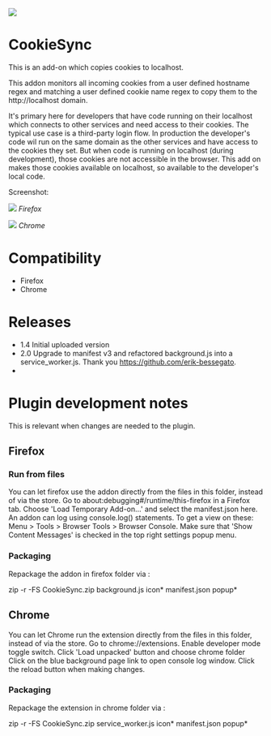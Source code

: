 ![](firefox/icon96.png)
# CookieSync

This is an add-on which copies cookies to localhost.

This addon monitors all incoming cookies from a user defined hostname regex and matching a user defined cookie name regex to copy them to the http://localhost domain.

It's primary here for developers that have code running on their localhost which connects to other services and need access to their cookies. The typical use case is a third-party login flow. In production the developer's code wil run on the same domain as the other services and have access to the cookies they set.
But when code is running on localhost (during development), those cookies are not accessible in the browser. This add on makes those cookies available on localhost, so available to the developer's local code.

Screenshot:

![](firefox/screenshot.png)
*Firefox*

![](chrome/screenshot.png)
*Chrome*

# Compatibility
- Firefox
- Chrome

# Releases
- 1.4 Initial uploaded version
- 2.0 Upgrade to manifest v3 and refactored background.js into a service_worker.js.  Thank you https://github.com/erik-bessegato.
- 
# Plugin development notes

This is relevant when changes are needed to the plugin.

## Firefox 

### Run from files
You can let firefox use the addon directly from the files in this folder, instead of via the store. 
Go to about:debugging#/runtime/this-firefox in a Firefox tab. Choose 'Load Temporary Add-on...' and select the manifest.json here.
An addon can log using console.log() statements. 
To get a view on these: Menu > Tools > Browser Tools > Browser Console.  Make sure that 'Show Content Messages' is checked in the top right settings popup menu.

### Packaging
Repackage the addon in firefox folder via :

zip -r -FS CookieSync.zip background.js icon* manifest.json popup*

## Chrome
You can let Chrome run the extension directly from the files in this folder, instead of via the store.
Go to chrome://extensions.  Enable developer mode toggle switch. Click 'Load unpacked' button and choose chrome folder
Click on the blue background page link to open console log window.
Click the reload button when making changes.

### Packaging
Repackage the extension in chrome folder via :

zip -r -FS CookieSync.zip service_worker.js icon* manifest.json popup*
